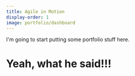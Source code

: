 ```yaml
---
title: Agile in Motion
display-order: 1
image: portfolio/dashboard
---
```


I'm going to start putting some portfolio stuff here.

# Yeah, what he said!!!
